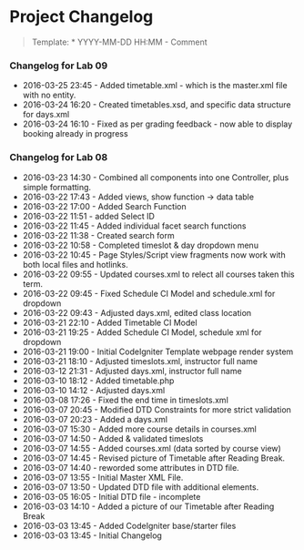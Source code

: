# Project Changelog
>Template: * YYYY-MM-DD HH:MM - Comment

### Changelog for Lab 09
* 2016-03-25 23:45 - Added timetable.xml - which is the master.xml file with no entity.
* 2016-03-24 16:20 - Created timetables.xsd, and specific data structure for days.xml
* 2016-03-24 16:10 - Fixed as per grading feedback - now able to display booking already in progress

### Changelog for Lab 08
* 2016-03-23 14:30 - Combined all components into one Controller, plus simple formatting.
* 2016-03-22 17:43 - Added views, show function -> data table
* 2016-03-22 17:00 - Added Search Function
* 2016-03-22 11:51 - added Select ID
* 2016-03-22 11:45 - Added individual facet search functions
* 2016-03-22 11:38 - Created search form
* 2016-03-22 10:58 - Completed timeslot & day dropdown menu
* 2016-03-22 10:45 - Page Styles/Script view fragments now work with both local files and hotlinks.
* 2016-03-22 09:55 - Updated courses.xml to relect all courses taken this term.
* 2016-03-22 09:45 - Fixed Schedule CI Model and schedule.xml for dropdown
* 2016-03-22 09:43 - Adjusted days.xml, edited class location
* 2016-03-21 22:10 - Added Timetable CI Model
* 2016-03-21 19:25 - Added Schedule CI Model, schedule xml for dropdown
* 2016-03-21 19:00 - Initial CodeIgniter Template webpage render system
* 2016-03-21 18:10 - Adjusted timeslots.xml, instructor full name
* 2016-03-12 21:31 - Adjusted days.xml, instructor full name
* 2016-03-10 18:12 - Added timetable.php
* 2016-03-10 14:12 - Adjusted days.xml
* 2016-03-08 17:26 - Fixed the end time in timeslots.xml
* 2016-03-07 20:45 - Modified DTD Constraints for more strict validation
* 2016-03-07 20:23 - Added a days.xml
* 2016-03-07 15:30 - Added more course details in courses.xml
* 2016-03-07 14:50 - Added & validated timeslots
* 2016-03-07 14:55 - Added courses.xml (data sorted by course view)
* 2016-03-07 14:45 - Revised picture of Timetable after Reading Break.
* 2016-03-07 14:40 - reworded some attributes in DTD file.
* 2016-03-07 13:55 - Initial Master XML File.
* 2016-03-07 13:50 - Updated DTD file with additional elements.
* 2016-03-05 16:05 - Initial DTD file - incomplete
* 2016-03-03 14:10 - Added a picture of our Timetable after Reading Break
* 2016-03-03 13:45 - Added CodeIgniter base/starter files
* 2016-03-03 13:45 - Initial Changelog
